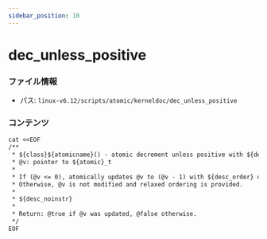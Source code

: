 ```yaml
---
sidebar_position: 10
---
```

# dec_unless_positive

### ファイル情報

- パス: `linux-v6.12/scripts/atomic/kerneldoc/dec_unless_positive`

### コンテンツ

```txt
cat <<EOF
/**
 * ${class}${atomicname}() - atomic decrement unless positive with ${desc_order} ordering
 * @v: pointer to ${atomic}_t
 *
 * If (@v <= 0), atomically updates @v to (@v - 1) with ${desc_order} ordering.
 * Otherwise, @v is not modified and relaxed ordering is provided.
 *
 * ${desc_noinstr}
 *
 * Return: @true if @v was updated, @false otherwise.
 */
EOF

```
